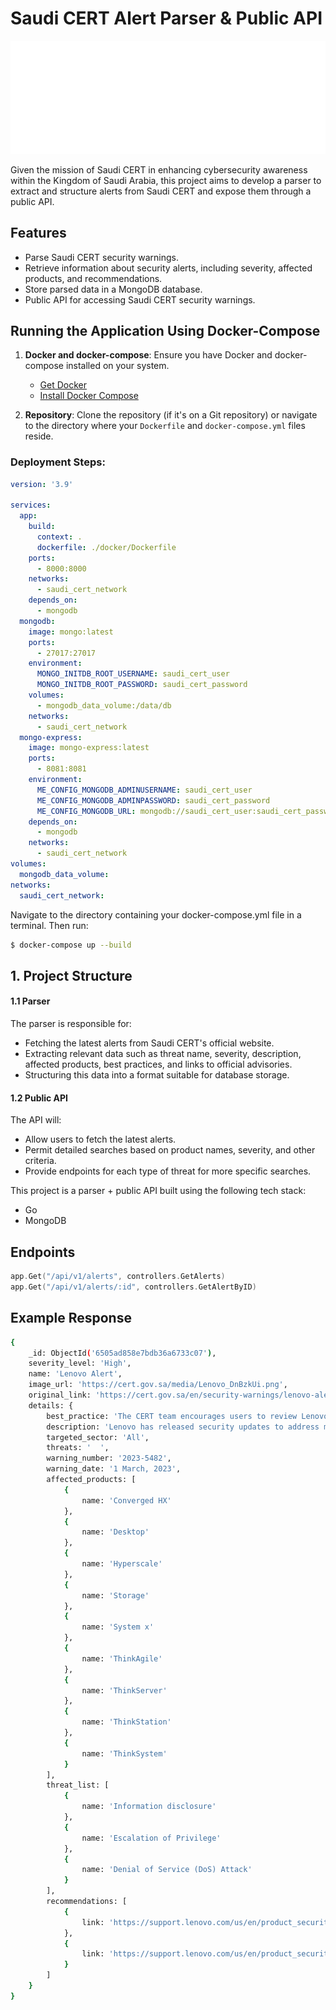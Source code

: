 # Saudi CERT Alert Parser & Public API

<div style="text-align:center;">
    <img src="./assets/CERT-logo-white.svg" alt="Saudi CERT Logo" width="800" />
</div>

Given the mission of Saudi CERT in enhancing cybersecurity awareness within the Kingdom of Saudi Arabia, this project aims to develop a parser to extract and structure alerts from Saudi CERT and expose them through a public API.

## Features
* Parse Saudi CERT security warnings.
* Retrieve information about security alerts, including severity, affected products, and recommendations.
* Store parsed data in a MongoDB database.
* Public API for accessing Saudi CERT security warnings.


## Running the Application Using Docker-Compose


1. **Docker and docker-compose**:
   Ensure you have Docker and docker-compose installed on your system.
   - [Get Docker](https://docs.docker.com/get-docker/)
   - [Install Docker Compose](https://docs.docker.com/compose/install/)

2. **Repository**:
   Clone the repository (if it's on a Git repository) or navigate to the directory where your `Dockerfile` and `docker-compose.yml` files reside.


### Deployment Steps:

```yaml
version: '3.9'

services:
  app:
    build:
      context: .
      dockerfile: ./docker/Dockerfile
    ports:
      - 8000:8000
    networks:
      - saudi_cert_network
    depends_on:
      - mongodb
  mongodb:
    image: mongo:latest
    ports:
      - 27017:27017
    environment:
      MONGO_INITDB_ROOT_USERNAME: saudi_cert_user
      MONGO_INITDB_ROOT_PASSWORD: saudi_cert_password
    volumes:
      - mongodb_data_volume:/data/db
    networks:
      - saudi_cert_network
  mongo-express:
    image: mongo-express:latest
    ports:
      - 8081:8081
    environment:
      ME_CONFIG_MONGODB_ADMINUSERNAME: saudi_cert_user
      ME_CONFIG_MONGODB_ADMINPASSWORD: saudi_cert_password
      ME_CONFIG_MONGODB_URL: mongodb://saudi_cert_user:saudi_cert_password@mongodb:27017/
    depends_on:
      - mongodb
    networks:
      - saudi_cert_network
volumes:
  mongodb_data_volume:
networks:
  saudi_cert_network:
```

Navigate to the directory containing your docker-compose.yml file in a terminal. Then run:

```bash
$ docker-compose up --build
```

## 1. Project Structure

#### 1.1 Parser
The parser is responsible for:
* Fetching the latest alerts from Saudi CERT's official website.
* Extracting relevant data such as threat name, severity, description, affected products, best practices, and links to official advisories.
* Structuring this data into a format suitable for database storage.

#### 1.2 Public API
The API will:
* Allow users to fetch the latest alerts.
* Permit detailed searches based on product names, severity, and other criteria.
* Provide endpoints for each type of threat for more specific searches.


This project is a parser + public API built using the following tech stack:

- Go
- MongoDB

## Endpoints

```go
app.Get("/api/v1/alerts", controllers.GetAlerts)
app.Get("/api/v1/alerts/:id", controllers.GetAlertByID)
```

## Example Response

```bash
{
    _id: ObjectId('6505ad858e7bdb36a6733c07'),
    severity_level: 'High',
    name: 'Lenovo Alert',
    image_url: 'https://cert.gov.sa/media/Lenovo_DnBzkUi.png',
    original_link: 'https://cert.gov.sa/en/security-warnings/lenovo-alert187654/',
    details: {
        best_practice: 'The CERT team encourages users to review Lenovo security advisory and update the affected products:https://support.lenovo.com/us/en/product_security/LEN-118374 https://support.lenovo.com/us/en/product_security/LEN-118320 ',
        description: 'Lenovo has released security updates to address multiple vulnerabilities in the following products:',
        targeted_sector: 'All',
        threats: '  ',
        warning_number: '2023-5482',
        warning_date: '1 March, 2023',
        affected_products: [
            {
                name: 'Converged HX'
            },
            {
                name: 'Desktop'
            },
            {
                name: 'Hyperscale'
            },
            {
                name: 'Storage'
            },
            {
                name: 'System x'
            },
            {
                name: 'ThinkAgile'
            },
            {
                name: 'ThinkServer'
            },
            {
                name: 'ThinkStation'
            },
            {
                name: 'ThinkSystem'
            }
        ],
        threat_list: [
            {
                name: 'Information disclosure'
            },
            {
                name: 'Escalation of Privilege'
            },
            {
                name: 'Denial of Service (DoS) Attack'
            }
        ],
        recommendations: [
            {
                link: 'https://support.lenovo.com/us/en/product_security/LEN-118374'
            },
            {
                link: 'https://support.lenovo.com/us/en/product_security/LEN-118320'
            }
        ]
    }
}

```
